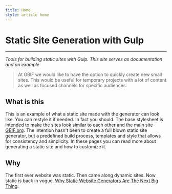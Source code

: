 ```yaml
---
title: Home
style: article home
---
```


# Static Site Generation with Gulp

---------

_Tools for building static sites with Gulp. This site serves as documentation and an example_

> At GBIF we would like to have the option to quickly create new small sites. This would be useful for temporary projects with a lot of content as well as focused channels for specific audiences. 

## What is this

This is an example of what a static site made with the generator can look like. You can restyle it if needed. In fact you should. The base stylesheet is intended to make the sites look similar to each other and the main site [GBIF.org](http://gbif.org). The intention hasn't been to create a full blown static site generator, but a predefined build process, templates and style that allows for consistency and simplicity. In these pages you can read more about generating a static site and how to customize it.

## Why
The first ever website was static. Then came along dynamic sites. Now static is back in vogue. [Why Static Website Generators Are The Next Big Thing](http://www.smashingmagazine.com/2015/11/modern-static-website-generators-next-big-thing/).

